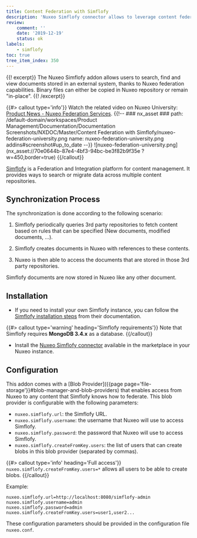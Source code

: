 ```yaml
---
title: Content Federation with Simflofy
description: 'Nuxeo Simflofy connector allows to leverage content federation from Simflofy in Nuxeo.'
review:
    comment: ''
    date: '2019-12-19'
    status: ok
labels:
    - simflofy
toc: true
tree_item_index: 350
---
```


{{! excerpt}}
The Nuxeo Simflofy addon allows users to search, find and view documents stored in an external system, thanks to Nuxeo federation capabilities. Binary files can either be copied in Nuxeo repository or remain "in-place".
{{! /excerpt}}

{{#> callout type='info'}}
Watch the related video on Nuxeo University:</br>
[Product News - Nuxeo Federation Services](https://university.nuxeo.com/learn/course/external/view/elearning/184/NuxeoFederationServices).
{{!--     ### nx_asset ###
    path: /default-domain/workspaces/Product Management/Documentation/Documentation Screenshots/NXDOC/Master/Content Federation with Simflofy/nuxeo-federation-university.png
    name: nuxeo-federation-university.png
    addins#screenshot#up_to_date
--}}
![nuxeo-federation-university.png](nx_asset://70e0644b-87e4-4bf3-94bc-be3f82b9f35e ?w=450,border=true)
{{/callout}}

[Simflofy](https://www.simflofy.com/) is a Federation and Integration platform for content management. It provides ways to search or migrate data across multiple content repositories.

## Synchronization Process

The synchronization is done according to the following scenario:

1. Simflofy periodically queries 3rd party repositories to fetch content based on rules that can be specified (New documents, modified documents, ...).

1. Simflofy creates documents in Nuxeo with references to these contents.

1. Nuxeo is then able to access the documents that are stored in those 3rd party repositories.

Simflofy documents are now stored in Nuxeo like any other document.

## Installation

- If you need to install your own Simflofy instance, you can follow the [Simflofy installation steps](http://simflofy.helpdocsonline.com/install-and-configuration) from their documentation.

{{#> callout type='warning' heading='Simflofy requirements'}}
Note that Simflofy requires **MongoDB 3.4.x** as a database.
{{/callout}}

- Install the [Nuxeo Simflofy connector](https://connect.nuxeo.com/nuxeo/site/marketplace/package/nuxeo-simflofy) available in the marketplace in your Nuxeo instance.

## Configuration

This addon comes with a [Blob Provider]({{page page='file-storage'}}#blob-manager-and-blob-providers) that enables access from Nuxeo to any content that Simflofy knows how to federate. This blob provider is configurable with the following parameters:

- `nuxeo.simflofy.url`: the Simflofy URL.
- `nuxeo.simflofy.username`: the username that Nuxeo will use to access Simflofy.
- `nuxeo.simflofy.password`: the password that Nuxeo will use to access Simflofy.
- `nuxeo.simflofy.createFromKey.users`: the list of users that can create blobs in this blob provider (separated by commas).

{{#> callout type='info' heading='Full access'}}
`nuxeo.simflofy.createFromKey.users=*` allows all users to be able to create blobs.
{{/callout}}

Example:
```
nuxeo.simflofy.url=http://localhost:8080/simflofy-admin
nuxeo.simflofy.username=admin
nuxeo.simflofy.password=admin
nuxeo.simflofy.createFromKey.users=user1,user2...
```

These configuration parameters should be provided in the configuration file `nuxeo.conf`.
